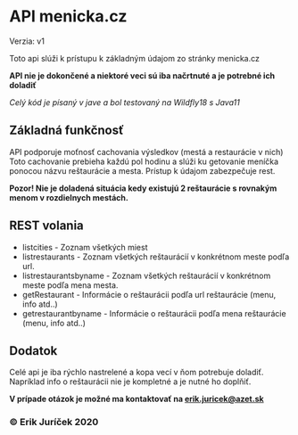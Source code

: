 # API menicka.cz
Verzia: v1

Toto api slúži k prístupu k základným údajom zo stránky menicka.cz

**API nie je dokončené a niektoré veci sú iba načrtnuté a je potrebné ich doladiť**

*Celý kód je písaný v jave a bol testovaný na Wildfly18 s Java11*

## Základná funkčnosť
API podporuje moťnosť cachovania výsledkov (mestá a restaurácie v nich)
Toto cachovanie prebieha každú pol hodinu a slúži ku getovanie meníčka ponocou názvu reštaurácie a mesta.
Prístup k údajom zabezpečuje rest.

**Pozor! Nie je doladená situácia kedy existujú 2 reštaurácie s rovnakým menom v rozdielnych mestách.**

## REST volania
- listcities - Zoznam všetkých miest
- listrestaurants - Zoznam všetkých reštaurácií v konkrétnom meste podľa url. 
- listrestaurantsbyname - Zoznam všetkých reštaurácií v konkrétnom meste podľa mena mesta. 
- getRestaurant - Informácie o reštaurácii podľa url reštaurácie (menu, info atd..)
- getrestaurantbyname -  Informácie o reštaurácii podľa mena reštaurácie (menu, info atd..)


## Dodatok
Celé api je iba rýchlo nastrelené a kopa vecí v ňom potrebuje doladiť. Napríklad info o reštaurácii nie je kompletné a je nutné ho doplňiť. 

**V prípade otázok je možné ma kontaktovať na erik.juricek@azet.sk**

### © Erik Juríček 2020
